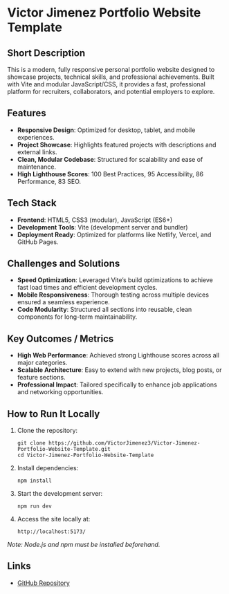 # Victor Jimenez Portfolio Website Template

## Short Description
This is a modern, fully responsive personal portfolio website designed to showcase projects, technical skills, and professional achievements. Built with Vite and modular JavaScript/CSS, it provides a fast, professional platform for recruiters, collaborators, and potential employers to explore.

## Features
- **Responsive Design**: Optimized for desktop, tablet, and mobile experiences.
- **Project Showcase**: Highlights featured projects with descriptions and external links.
- **Clean, Modular Codebase**: Structured for scalability and ease of maintenance.
- **High Lighthouse Scores**: 100 Best Practices, 95 Accessibility, 86 Performance, 83 SEO.

## Tech Stack
- **Frontend**: HTML5, CSS3 (modular), JavaScript (ES6+)
- **Development Tools**: Vite (development server and bundler)
- **Deployment Ready**: Optimized for platforms like Netlify, Vercel, and GitHub Pages.

## Challenges and Solutions
- **Speed Optimization**: Leveraged Vite’s build optimizations to achieve fast load times and efficient development cycles.
- **Mobile Responsiveness**: Thorough testing across multiple devices ensured a seamless experience.
- **Code Modularity**: Structured all sections into reusable, clean components for long-term maintainability.

## Key Outcomes / Metrics
- **High Web Performance**: Achieved strong Lighthouse scores across all major categories.
- **Scalable Architecture**: Easy to extend with new projects, blog posts, or feature sections.
- **Professional Impact**: Tailored specifically to enhance job applications and networking opportunities.

## How to Run It Locally
1. Clone the repository:

       git clone https://github.com/VictorJimenez3/Victor-Jimenez-Portfolio-Website-Template.git
       cd Victor-Jimenez-Portfolio-Website-Template

2. Install dependencies:

       npm install

3. Start the development server:

       npm run dev

4. Access the site locally at:

       http://localhost:5173/

*Note: Node.js and npm must be installed beforehand.*

## Links
- [GitHub Repository](https://github.com/VictorJimenez3/Victor-Jimenez-Portfolio-Website-Template)
